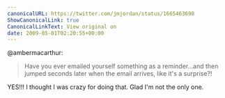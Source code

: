 ```yaml
---
canonicalURL: https://twitter.com/jmjordan/status/1665463698
ShowCanonicalLink: true
CanonicalLinkText: View original on
date: 2009-05-01T02:20:55+00:00
---
```

@ambermacarthur:

> Have you ever emailed yourself something as a reminder...and then jumped seconds later when the email arrives, like it's a surprise?!

YES!!! I thought I was crazy for doing that. Glad I'm not the only one.
